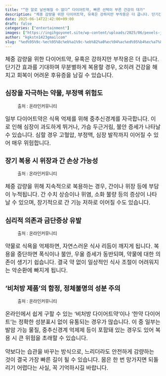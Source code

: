 ```yaml
---
title: "“한 알로 날씬해질 수 없다” 다이어트약, 빠른 선택이 부른 건강의 대가"
description: "체중 감량을 위한 다이어트약, 유혹은 강하지만 부작용은 더 큽니다. 단기간 효과를 기대하며 무분별하게 복용할 경우, 오히려 건강을 해치고 회복이 어려운 후유증을 남길 수 있습니다."
date: 2025-06-14T22:42:00+09:00
draft: false
categories: ["entertainment"]
images: ["https://ingihgoyonet.site/wp-content/uploads/2025/06/pexels-jeshoots-com-147458-576831-1-1024x683.jpg", "https://ingihgoyonet.site/wp-content/uploads/2025/06/pexels-shvetsa-3683101-1024x683.jpg", "https://ingihgoyonet.site/wp-content/uploads/2025/06/pexels-cottonbro-6951511-1-683x1024.jpg", "https://ingihgoyonet.site/wp-content/uploads/2025/06/pexels-n-voitkevich-7615571-1-1024x683.jpg"]
author: "kgkstn1423gmailcom"
slug: "%ed%95%9c-%ec%95%8c%eb%a1%9c-%eb%82%a0%ec%94%ac%ed%95%b4%ec%a7%88-%ec%88%98-%ec%97%86%eb%8b%a4-%eb%8b%a4%ec%9d%b4%ec%96%b4%ed%8a%b8%ec%95%bd-%eb%b9%a0%eb%a5%b8-%ec%84%a0%ed%83%9d"
---
```


<p style="font-size:18px">체중 감량을 위한 다이어트약, 유혹은 강하지만 부작용은 더 큽니다. 단기간 효과를 기대하며 무분별하게 복용할 경우, 오히려 건강을 해치고 회복이 어려운 후유증을 남길 수 있습니다.</p> <h2 >심장을 자극하는 약물, 부정맥 위험도</h2> <figure ><img src="https://ingihgoyonet.site/wp-content/uploads/2025/06/pexels-jeshoots-com-147458-576831-1-1024x683.jpg" alt="" style="aspect-ratio:16/9;object-fit:cover"/><figcaption >출처 : 온라인커뮤니티</figcaption></figure> <p style="font-size:18px">일부 다이어트약은 식욕 억제를 위해 중추신경계를 자극합니다. 이로 인해 심장이 과도하게 뛰거나, 가슴 두근거림, 불안 증세가 나타날 수 있습니다. 심할 경우 고혈압, 부정맥, 심장 발작까지 이어질 수 있어 매우 위험합니다.</p> <h2 >장기 복용 시 위장과 간 손상 가능성</h2> <figure ><img src="https://ingihgoyonet.site/wp-content/uploads/2025/06/pexels-shvetsa-3683101-1024x683.jpg" alt="" style="aspect-ratio:16/9;object-fit:cover"/><figcaption >출처 : 온라인커뮤니티</figcaption></figure> <p style="font-size:18px">체중 감량을 위해 지속적으로 복용하는 경우, 간이나 위장 등에 부담이 누적됩니다. 간 수치 상승이나 위염, 소화 불량 등의 증상이 나타날 수 있으며, 장기적으로 간 기능 저하로 이어질 수도 있습니다.</p> <h2 >심리적 의존과 금단증상 유발</h2> <figure ><img src="https://ingihgoyonet.site/wp-content/uploads/2025/06/pexels-cottonbro-6951511-1-683x1024.jpg" alt="" style="aspect-ratio:16/9;object-fit:cover"/><figcaption >출처 : 온라인커뮤니티</figcaption></figure> <p style="font-size:18px">약물로 식욕을 억제하면, 자연스러운 식사 리듬이 깨지게 됩니다. 복용을 중단하면 폭식이나 불안, 우울 증세가 동반되며, 약물에 대한 의존이 생기기 쉽습니다. 결국 약 없이 일상적인 식사 조절이 어려워지는 악순환에 빠지게 됩니다.</p> <h2 >‘비처방 제품’의 함정, 정체불명의 성분 주의</h2> <figure ><img src="https://ingihgoyonet.site/wp-content/uploads/2025/06/pexels-n-voitkevich-7615571-1-1024x683.jpg" alt="" style="aspect-ratio:16/9;object-fit:cover"/><figcaption >출처 : 온라인커뮤니티</figcaption></figure> <p style="font-size:18px">온라인에서 쉽게 구할 수 있는 ‘비처방 다이어트약’이나 ‘한약 다이어트’는 정확한 성분표시 없이 유통되는 경우가 많습니다. 이 중 일부는 발암 가능 물질, 중추신경계 억제제 등이 포함돼 있는 경우도 있어 복용 시 큰 위험을 초래할 수 있습니다.</p> <p style="font-size:18px">약보다는 습관을 바꾸는 방식으로, 느리더라도 안전하게 감량하는 것이 결국 가장 빠른 길이 될 수 있습니다. 몸은 한 번 망가지면 되돌리기 어렵다는 사실, 꼭 기억하시길 바랍니다.</p>